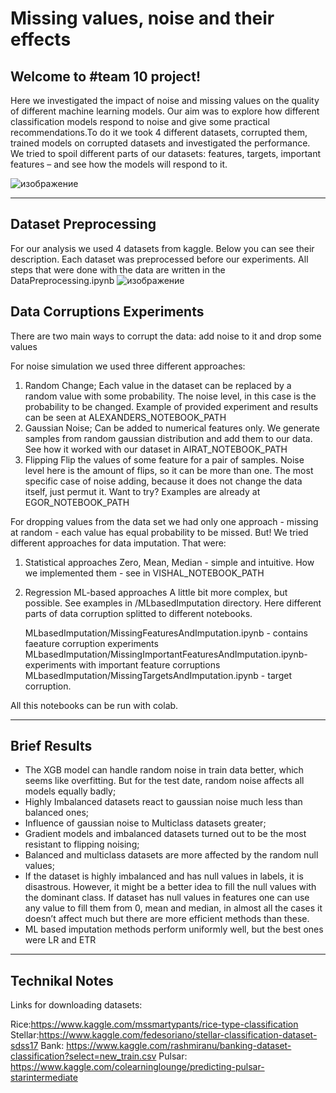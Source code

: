 # Missing values, noise and their effects

## Welcome to #team 10 project!

Here we investigated the impact of noise and missing values on the quality of different machine learning models. Our aim was to explore how different classification models respond to noise and give some practical recommendations.To do it we took 4 different datasets, corrupted them, trained models on corrupted datasets and investigated the performance. We tried to spoil different parts of our datasets: features, targets, important features – and   see how the models will respond to it.

![изображение](https://user-images.githubusercontent.com/52636876/159603830-b3b4fcfa-e4ad-4682-a590-835a754fb26d.png)


------------------
## Dataset Preprocessing 
For our analysis we used 4 datasets from kaggle. Below you can see their description. Each dataset was preprocessed before our experiments. All steps that were done with the data are written in the DataPreprocessing.ipynb
![изображение](https://user-images.githubusercontent.com/52636876/159603878-218a4e6f-0f5f-424c-af49-3e26cef7dc72.png)


## Data Corruptions Experiments 

There are two main ways to corrupt the data: add noise to it and drop some values 

For noise simulation we used three different approaches:
1) Random Change;
   Each value in the dataset can be replaced by a random value with some probability. The noise level, in this case is the probability to be changed. 
   Example of provided experiment and results can be seen at ALEXANDERS_NOTEBOOK_PATH 
2) Gaussian Noise;
   Can be added to numerical features only. We generate samples from random gaussian distribution and add them to our data. 
   See how it worked with our dataset in AIRAT_NOTEBOOK_PATH
3) Flipping
  Flip the values of some feature for a pair of samples. Noise level here is the amount of flips, so it can be more than one. The most specific case of noise adding, because it does not change the data itself, just permut it. 
  Want to try? Examples are already at EGOR_NOTEBOOK_PATH 
  
For dropping values from the data set we had only one approach - missing at random - each value has equal probability to be missed. But! We tried different approaches for data imputation. That were: 
1) Statistical approaches 
   Zero, Mean, Median - simple and intuitive. How we implemented them - see in VISHAL_NOTEBOOK_PATH
2) Regression ML-based approaches 
   A little bit more complex, but possible.  See examples in /MLbasedImputation directory. Here different parts of data corruption splitted to different notebooks. 

   MLbasedImputation/MissingFeaturesAndImputation.ipynb - contains faeature corruption experiments
   MLbasedImputation/MissingImportantFeaturesAndImputation.ipynb- experiments with important feature corruptions
   MLbasedImputation/MissingTargetsAndImputation.ipynb - target corruption.

All this notebooks can be run with colab. 

--------------------
## Brief Results
 - The XGB model can handle random noise in train data better, which seems like overfitting. But for the test date, random noise affects all models equally badly;
 - Highly Imbalanced datasets react to gaussian noise much less than balanced ones;
 - Influence of gaussian noise to Multiclass datasets greater;
 - Gradient models and imbalanced datasets turned out to be the most resistant to flipping noising;
 - Balanced and multiclass datasets are more affected by the random null values; 
 - If the dataset is highly imbalanced and has null values in labels, it is disastrous. However, it might be a better idea to fill the null values with the dominant class. If dataset has null values in features one can use any value to fill them from 0, mean and median, in almost all the cases it doesn’t affect much but there are more efficient methods than these.
 - ML based imputation methods perform uniformly well, but the best ones were LR and ETR

--------------------------
## Technikal Notes 

Links for downloading datasets:

Rice:https://www.kaggle.com/mssmartypants/rice-type-classification
Stellar:https://www.kaggle.com/fedesoriano/stellar-classification-dataset-sdss17
Bank: https://www.kaggle.com/rashmiranu/banking-dataset-classification?select=new_train.csv
Pulsar: https://www.kaggle.com/colearninglounge/predicting-pulsar-starintermediate




